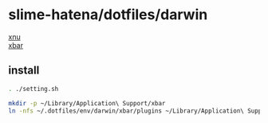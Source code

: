 # slime-hatena/dotfiles/darwin

[xnu](https://github.com/apple-oss-distributions/xnu)  
[xbar](https://xbarapp.com/)

## install

```sh { name=darwin-install }
. ./setting.sh

mkdir -p ~/Library/Application\ Support/xbar
ln -nfs ~/.dotfiles/env/darwin/xbar/plugins ~/Library/Application\ Support/xbar/plugins
```
